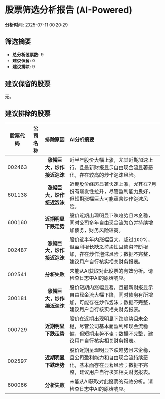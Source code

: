 # 股票筛选分析报告 (AI-Powered)

**分析时间:** 2025-07-11 00:20:29

## 筛选摘要

- **总分析股票数:** 9
- **建议保留:** 0
- **建议排除:** 9

## 建议保留的股票

无。


## 建议排除的股票

| 股票代码 | 公司名称 | 排除原因 | AI分析摘要 |
|:---:|:---:|:---:|:---|
| 002463 |  | **涨幅巨大，炒作接近泡沫** | 近半年股价大幅上涨，尤其近期加速上行，且最新财报显示自由现金流显著恶化，存在较高的炒作泡沫风险。 |
| 601138 |  | **涨幅巨大，炒作接近泡沫** | 近期股价经历显著快速上涨，尤其在7月份有爆发性拉升，尽管盈利能力良好，但短期涨幅巨大可能蕴含炒作泡沫风险。 |
| 600160 |  | **近期明显下跌走势** | 股价近期出现明显下跌趋势且未企稳，同时公司多年自由现金流为负并持续增加债务，财务风险较高。 |
| 002487 |  | **涨幅巨大，炒作接近泡沫** | 股价近半年内涨幅巨大，超过100%，但盈利增长缺乏持续性且债务不断增加，存在炒作泡沫风险；数据不完整，建议用户自行核实相关财务报表。 |
| 002541 |  | **分析失败** | 未能从AI获取对此股票的有效分析。请检查日志中AI的原始响应。 |
| 300181 |  | **涨幅巨大，炒作接近泡沫** | 股价短期内涨幅显著，且最新财报显示自由现金流大幅下降，同时债务有所增加，可能存在炒作泡沫；数据不完整，建议用户自行核实相关财务报表。 |
| 000729 |  | **近期明显下跌走势** | 股价在近期出现明显下跌趋势且未企稳，尽管公司基本面盈利和现金流稳健，但短期走势不佳；数据不完整，建议用户自行核实相关财务报表。 |
| 002597 |  | **近期明显下跌走势** | 股价近期呈现明显下跌趋势且未企稳，且公司盈利能力和自由现金流持续恶化，基本面存在显著风险；数据不完整，建议用户自行核实相关财务报表。 |
| 600066 |  | **分析失败** | 未能从AI获取对此股票的有效分析。请检查日志中AI的原始响应。 |
